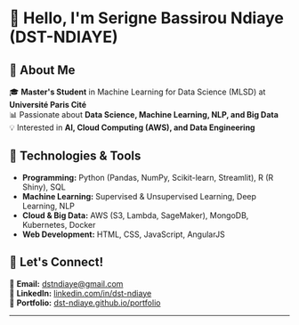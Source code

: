 # 👋 Hello, I'm Serigne Bassirou Ndiaye (DST-NDIAYE)  

## 🚀 About Me  
🎓 **Master's Student** in Machine Learning for Data Science (MLSD) at **Université Paris Cité**  
📊 Passionate about **Data Science, Machine Learning, NLP, and Big Data**  
💡 Interested in **AI, Cloud Computing (AWS), and Data Engineering**  

## 🔧 Technologies & Tools  
- **Programming:** Python (Pandas, NumPy, Scikit-learn, Streamlit), R (R Shiny), SQL  
- **Machine Learning:** Supervised & Unsupervised Learning, Deep Learning, NLP  
- **Cloud & Big Data:** AWS (S3, Lambda, SageMaker), MongoDB, Kubernetes, Docker  
- **Web Development:** HTML, CSS, JavaScript, AngularJS  

## 🤝 Let's Connect!  
📧 **Email:** dstndiaye@gmail.com  
💼 **LinkedIn:** [linkedin.com/in/dst-ndiaye](https://www.linkedin.com/in/dst-ndiaye/)  
📂 **Portfolio:** [dst-ndiaye.github.io/portfolio](https://dst-ndiaye.github.io/portfolio/)  

---
